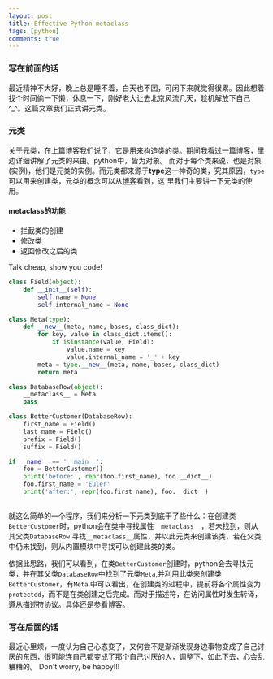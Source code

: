 ```yaml
---
layout: post
title: Effective Python metaclass
tags: [python]
comments: true
---
```


### 写在前面的话　　

最近精神不大好，晚上总是睡不着，白天也不困，可闲下来就觉得很累。因此想着找个时间偷一下懒，休息一下，刚好老大让去北京风流几天，趁机解放下自己^_^。这篇文章我们正式讲元类。　　

### 元类　　

关于元类，在上篇博客我们说了，它是用来构造类的类。期间我看过一篇[博客](http://blog.jobbole.com/21351/)，里边详细讲解了元类的来由。python中，皆为对象。
而对于每个类来说，也是对象(实例)，他们是元类的实例。而元类都来源于**type**这一神奇的类，究其原因，`type`可以用来创建类，元类的概念可以从[博客](http://blog.jobbole.com/21351/)看到，这
里我们主要讲一下元类的使用。

#### metaclass的功能　　

* 拦截类的创建 
* 修改类
* 返回修改之后的类  

Talk cheap, show you code!  

```python
class Field(object):
    def __init__(self):
        self.name = None
        self.internal_name = None

class Meta(type):
    def __new__(meta, name, bases, class_dict):
        for key, value in class_dict.items():
            if isinstance(value, Field):
                value.name = key
                value.internal_name = '_' + key
        meta = type.__new__(meta, name, bases, class_dict)
        return meta

class DatabaseRow(object):
    __metaclass__ = Meta
    pass

class BetterCustomer(DatabaseRow):
    first_name = Field()
    last_name = Field()
    prefix = Field()
    suffix = Field()

if __name__ == '__main__':
    foo = BetterCustomer()
    print('before:', repr(foo.first_name), foo.__dict__)
    foo.first_name = 'Euler'
    print('after:', repr(foo.first_name), foo.__dict__)
    
```  

就这么简单的一个程序，我们来分析一下元类到底干了些什么：在创建类`BetterCustomer`时，python会在类中寻找属性`__metaclass__`，若未找到，则从其父类`DatabaseRow`
寻找`__metaclass__`属性，并以此元类来创建该类，若在父类中仍未找到，则从内置模块中寻找可以创建此类的类。　　

依据此思路，我们可以看到，在类`BetterCustomer`创建时，python会去寻找元类，并在其父类`DatabaseRow`中找到了元类`Meta`,并利用此类来创建类`BetterCustomer`，有`Meta`
中可以看出，在创建类的过程中，提前将各个属性变为`protected`，而不是在类创建之后完成。而对于描述符，在访问属性时发生转译，遵从描述符协议。具体还是参看博客。　　

### 写在后面的话　　

最近心里烦，一度认为自己心态变了，又何尝不是渐渐发现身边事物变成了自己讨厌的东西，很可能连自己都变成了那个自己讨厌的人，调整下，如此下去，心会乱糟糟的。
Don't worry, be happy!!!
